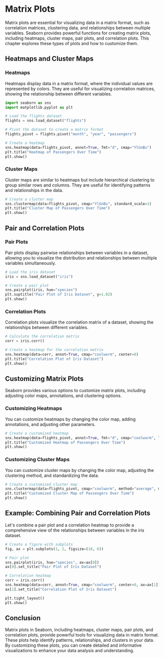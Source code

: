# Matrix Plots
Matrix plots are essential for visualizing data in a matrix format, such as correlation matrices, clustering data, and relationships between multiple variables. Seaborn provides powerful functions for creating matrix plots, including heatmaps, cluster maps, pair plots, and correlation plots. This chapter explores these types of plots and how to customize them.

## Heatmaps and Cluster Maps
### Heatmaps
Heatmaps display data in a matrix format, where the individual values are represented by colors. They are useful for visualizing correlation matrices, showing the relationship between different variables.

```python
import seaborn as sns
import matplotlib.pyplot as plt

# Load the flights dataset
flights = sns.load_dataset("flights")

# Pivot the dataset to create a matrix format
flights_pivot = flights.pivot("month", "year", "passengers")

# Create a heatmap
sns.heatmap(data=flights_pivot, annot=True, fmt="d", cmap="YlGnBu")
plt.title("Heatmap of Passengers Over Time")
plt.show()
```

### Cluster Maps
Cluster maps are similar to heatmaps but include hierarchical clustering to group similar rows and columns. They are useful for identifying patterns and relationships in the data.

```python
# Create a cluster map
sns.clustermap(data=flights_pivot, cmap="YlGnBu", standard_scale=1)
plt.title("Cluster Map of Passengers Over Time")
plt.show()
```

## Pair and Correlation Plots
### Pair Plots
Pair plots display pairwise relationships between variables in a dataset, allowing you to visualize the distribution and relationships between multiple variables simultaneously.

```python
# Load the iris dataset
iris = sns.load_dataset("iris")

# Create a pair plot
sns.pairplot(iris, hue="species")
plt.suptitle("Pair Plot of Iris Dataset", y=1.02)
plt.show()
```

### Correlation Plots
Correlation plots visualize the correlation matrix of a dataset, showing the relationships between different variables.

```python
# Calculate the correlation matrix
corr = iris.corr()

# Create a heatmap for the correlation matrix
sns.heatmap(data=corr, annot=True, cmap="coolwarm", center=0)
plt.title("Correlation Plot of Iris Dataset")
plt.show()
```

## Customizing Matrix Plots
Seaborn provides various options to customize matrix plots, including adjusting color maps, annotations, and clustering options.

### Customizing Heatmaps
You can customize heatmaps by changing the color map, adding annotations, and adjusting other parameters.

```python
# Create a customized heatmap
sns.heatmap(data=flights_pivot, annot=True, fmt="d", cmap="coolwarm", linewidths=0.5, linecolor='black', cbar_kws={'label': 'Passengers'})
plt.title("Customized Heatmap of Passengers Over Time")
plt.show()
```

### Customizing Cluster Maps
You can customize cluster maps by changing the color map, adjusting the clustering method, and standardizing the data.

```python
# Create a customized cluster map
sns.clustermap(data=flights_pivot, cmap="coolwarm", method="average", metric="euclidean", standard_scale=1, figsize=(10, 8))
plt.title("Customized Cluster Map of Passengers Over Time")
plt.show()
```

## Example: Combining Pair and Correlation Plots
Let's combine a pair plot and a correlation heatmap to provide a comprehensive view of the relationships between variables in the iris dataset.

```python
# Create a figure with subplots
fig, ax = plt.subplots(1, 2, figsize=(18, 6))

# Pair plot
sns.pairplot(iris, hue="species", ax=ax[0])
ax[0].set_title("Pair Plot of Iris Dataset")

# Correlation heatmap
corr = iris.corr()
sns.heatmap(data=corr, annot=True, cmap="coolwarm", center=0, ax=ax[1])
ax[1].set_title("Correlation Plot of Iris Dataset")

plt.tight_layout()
plt.show()
```

## Conclusion
Matrix plots in Seaborn, including heatmaps, cluster maps, pair plots, and correlation plots, provide powerful tools for visualizing data in matrix format. These plots help identify patterns, relationships, and clusters in your data. By customizing these plots, you can create detailed and informative visualizations to enhance your data analysis and understanding.

